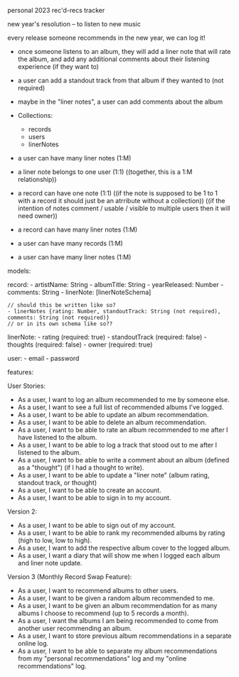 personal 2023 rec'd-recs tracker

new year's resolution – to listen to new music

every release someone recommends in the new year, we can log it!

- once someone listens to an album, they will add a liner note that will rate the album, and add any additional comments about their listening experience (if they want to)
- a user can add a standout track from that album if they wanted to (not required)
- maybe in the "liner notes", a user can add comments about the album


- Collections:
    - records
    - users
    - linerNotes

- a user can have many liner notes (1:M)
- a liner note belongs to one user (1:1)
((together, this is a 1:M relationship))

- a record can have one note (1:1)
((if the note is supposed to be 1 to 1 with a record it should just be an atrribute without a collection))
((if the intention of notes comment / usable / visible to multiple users then it will need owner))

- a record can have many liner notes (1:M)
- a user can have many records (1:M)
- a user can have many liner notes (1:M)


models:

record:
    - artistName: String
    - albumTitle: String
    - yearReleased: Number
    - comments: String
    - linerNote: [linerNoteSchema]

    // should this be written like so?
    - linerNotes {rating: Number, standoutTrack: String (not required), comments: String (not required)}
    // or in its own schema like so??

linerNote:
    - rating (required: true)
    - standoutTrack (required: false)
    - thoughts (required: false)
    - owner (required: true)

user:
    - email
    - password




features:























User Stories:

- As a user, I want to log an album recommended to me by someone else.
- As a user, I want to see a full list of recommended albums I've logged.
- As a user, I want to be able to update an album recommendation.
- As a user, I want to be able to delete an album recommendation.
- As a user, I want to be able to rate an album recommended to me after I have listened to the album.
- As a user, I want to be able to log a track that stood out to me after I listened to the album.
- As a user, I want to be able to write a comment about an album (defined as a "thought") (if I had a thought to write).
- As a user, I want to be able to update a "liner note" (album rating, standout track, or thought)
- As a user, I want to be able to create an account.
- As a user, I want to be able to sign in to my account.

Version 2:
- As a user, I want to be able to sign out of my account.
- As a user, I want to be able to rank my recommended albums by rating (high to low, low to high).
- As a user, I want to add the respective album cover to the logged album.
- As a user, I want a diary that will show me when I logged each album and liner note update.

Version 3 (Monthly Record Swap Feature):
- As a user, I want to recommend albums to other users.
- As a user, I want to be given a random album recommended to me.
- As a user, I want to be given an album recommendation for as many albums I choose to recommend (up to 5 records a month).
- As a user, I want the albums I am being recommended to come from another user recommending an album.
- As a user, I want to store previous album recommendations in a separate online log.
- As a user, I want to be able to separate my album recommendations from my "personal recommendations" log and my "online recommendations" log.